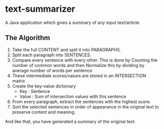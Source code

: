 # text-summarizer
A Java application which gives a summary of any input text/article.

## The Algorithm
1. Take the full CONTENT and split it into PARAGRAPHS. 
2. Split each paragraph into SENTENCES. 
3. Compare every sentence with every other. This is done by Counting the number of common words and then Normalize this by dividing by average number of words per sentence
4. These intermediate scores/values are stored in an INTERSECTION matrix
5. Create the key-value dictionary
	- Key : Sentence
	- Value : Sum of intersection values with this sentence
6. From every paragraph, extract the sentences  with the highest score.
7. Sort the selected sentences in order of appearance in the original text to preserve content and meaning.

And like that, you have generated a summary of the original text.
